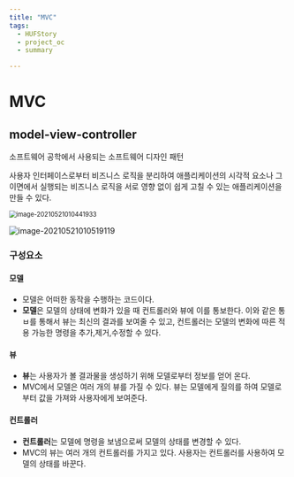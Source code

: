 ```yaml
---
title: "MVC"
tags:
  - HUFStory
  - project_oc
  - summary

---
```


# MVC

## model-view-controller

소프트웨어 공학에서 사용되는 소프트웨어 디자인 패턴

사용자 인터페이스로부터 비즈니스 로직을 분리하여 애플리케이션의 시각적 요소나 그 이면에서 실행되는 비즈니스 로직을 서로 영향 없이 쉽게 고칠 수 있는 애플리케이션을 만들 수 있다.

<img src="C:\Users\dk866\AppData\Roaming\Typora\typora-user-images\image-20210521010441933.png" alt="image-20210521010441933" style="zoom:80%;" />

![image-20210521010519119](C:\Users\dk866\AppData\Roaming\Typora\typora-user-images\image-20210521010519119.png)

### 구성요소

#### 모델

- 모델은 어떠한 동작을 수행하는 코드이다.
- **모델**은 모델의 상태에 변화가 있을 때 컨트롤러와 뷰에 이를 통보한다. 이와 같은 통ㅂ를 통해서 뷰는 최신의 결과를 보여줄 수 있고, 컨트롤러는 모델의 변화에 따른 적용 가능한 명령을 추가,제거,수정할 수 있다.

#### 뷰

- **뷰**는 사용자가 볼 결과물을 생성하기 위해 모델로부터 정보를 얻어 온다.
- MVC에서 모델은 여러 개의 뷰를 가질 수 있다. 뷰는 모델에게 질의를 하여 모델로 부터 값을 가져와 사용자에게 보여준다.

#### 컨트롤러

- **컨트롤러**는 모델에 명령을 보냄으로써 모델의 상태를 변경할 수 있다.
- MVC의 뷰는 여러 개의 컨트롤러를 가지고 있다. 사용자는 컨트롤러를 사용하여 모델의 상태를 바꾼다.





